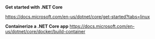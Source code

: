 <b>Get started with .NET Core</b>

https://docs.microsoft.com/en-us/dotnet/core/get-started?tabs=linux


<b>Containerize a .NET Core app</b>
https://docs.microsoft.com/en-us/dotnet/core/docker/build-container
